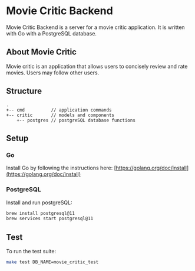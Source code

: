 # Movie Critic Backend

Movie Critic Backend is a server for a movie critic application. It is written with Go with a PostgreSQL database.

## About Movie Critic

Movie critic is an application that allows users to concisely review and rate movies. Users may follow other users.

## Structure

```
.
+-- cmd          // application commands
+-- critic       // models and components
    +-- postgres // postgreSQL database functions
```

## Setup

### Go

Install Go by following the instructions here: [https://golang.org/doc/install](https://golang.org/doc/install)

### PostgreSQL

Install and run postgreSQL:

```bash
brew install postgresql@11
brew services start postgresql@11
```

## Test

To run the test suite:

```bash
make test DB_NAME=movie_critic_test
```
